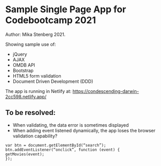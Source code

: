 # Sample Single Page App for Codebootcamp 2021

Author: Mika Stenberg 2021.

Showing sample use of:

- jQuery
- AJAX
- OMDB API
- Bootstrap
- HTML5 form validation
- Document Driven Development (DDD)

The app is running in Netlify at: https://condescending-darwin-2cc598.netlify.app/

## To be resolved:
- When validating, the data error is sometimes displayed
- When adding event listened dynamically, the app loses the browser validation capability?

```
var btn = document.getElementById(“search”);
btn.addEventListener(“onclick”, function (event) {
getMovies(event);
});
```
